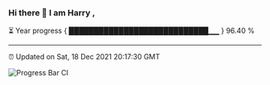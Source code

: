 ### Hi there 👋 I am Harry , 

⏳ Year progress { ████████████████████████████▁▁ } 96.40 %

---

⏰ Updated on Sat, 18 Dec 2021 20:17:30 GMT

![Progress Bar CI](https://github.com/duykhang68/duykhang68/workflows/Progress%20Bar%20CI/badge.svg)
